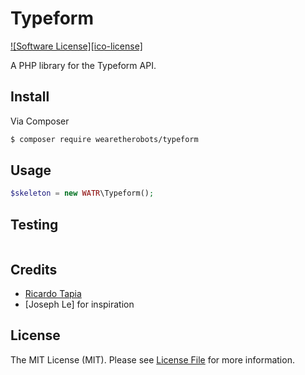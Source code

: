 # Typeform

[![Software License][ico-license]](LICENSE.md)

A PHP library for the Typeform API.

## Install

Via Composer

``` bash
$ composer require wearetherobots/typeform
```

## Usage

``` php
$skeleton = new WATR\Typeform();
```

## Testing

``` bash
```

## Credits

- [Ricardo Tapia](https://github.com/richipargo)
- [Joseph Le] for inspiration

## License

The MIT License (MIT). Please see [License File](LICENSE.md) for more information.
